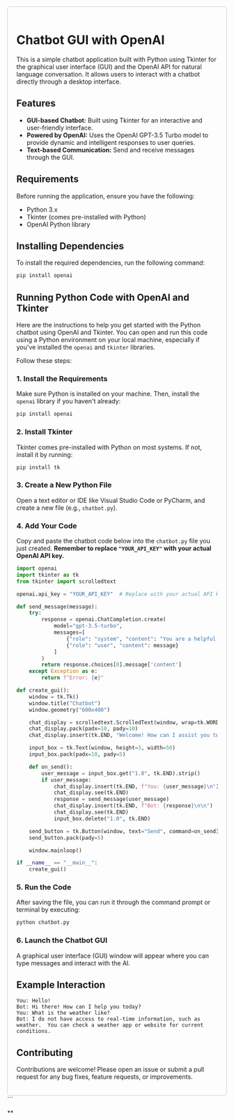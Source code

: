 <div style="border: 1px solid #ccc; padding: 20px; border-radius: 5px;">

# Chatbot GUI with OpenAI

This is a simple chatbot application built with Python using Tkinter for the graphical user interface (GUI) and the OpenAI API for natural language conversation. It allows users to interact with a chatbot directly through a desktop interface.

## Features

*   **GUI-based Chatbot:** Built using Tkinter for an interactive and user-friendly interface.
*   **Powered by OpenAI:** Uses the OpenAI GPT-3.5 Turbo model to provide dynamic and intelligent responses to user queries.
*   **Text-based Communication:** Send and receive messages through the GUI.

## Requirements

Before running the application, ensure you have the following:

*   Python 3.x
*   Tkinter (comes pre-installed with Python)
*   OpenAI Python library

## Installing Dependencies

To install the required dependencies, run the following command:

```bash
pip install openai
````

## Running Python Code with OpenAI and Tkinter

Here are the instructions to help you get started with the Python chatbot using OpenAI and Tkinter. You can open and run this code using a Python environment on your local machine, especially if you've installed the `openai` and `tkinter` libraries.

Follow these steps:

### 1\. Install the Requirements

Make sure Python is installed on your machine. Then, install the `openai` library if you haven't already:

```bash
pip install openai
```

### 2\. Install Tkinter

Tkinter comes pre-installed with Python on most systems. If not, install it by running:

```bash
pip install tk
```

### 3\. Create a New Python File

Open a text editor or IDE like Visual Studio Code or PyCharm, and create a new file (e.g., `chatbot.py`).

### 4\. Add Your Code

Copy and paste the chatbot code below into the `chatbot.py` file you just created.  **Remember to replace `"YOUR_API_KEY"` with your actual OpenAI API key.**

```python
import openai
import tkinter as tk
from tkinter import scrolledtext

openai.api_key = "YOUR_API_KEY"  # Replace with your actual API key

def send_message(message):
    try:
        response = openai.ChatCompletion.create(
            model="gpt-3.5-turbo",
            messages=[
                {"role": "system", "content": "You are a helpful assistant."},
                {"role": "user", "content": message}
            ]
        )
        return response.choices[0].message['content']
    except Exception as e:
        return f"Error: {e}"

def create_gui():
    window = tk.Tk()
    window.title("Chatbot")
    window.geometry("600x400")

    chat_display = scrolledtext.ScrolledText(window, wrap=tk.WORD, width=50, height=20)
    chat_display.pack(padx=10, pady=10)
    chat_display.insert(tk.END, "Welcome! How can I assist you today?\n\n")

    input_box = tk.Text(window, height=3, width=50)
    input_box.pack(padx=10, pady=5)

    def on_send():
        user_message = input_box.get("1.0", tk.END).strip()
        if user_message:
            chat_display.insert(tk.END, f"You: {user_message}\n")
            chat_display.see(tk.END)
            response = send_message(user_message)
            chat_display.insert(tk.END, f"Bot: {response}\n\n")
            chat_display.see(tk.END)
            input_box.delete("1.0", tk.END)

    send_button = tk.Button(window, text="Send", command=on_send)
    send_button.pack(pady=5)

    window.mainloop()

if __name__ == "__main__":
    create_gui()

```

### 5\. Run the Code

After saving the file, you can run it through the command prompt or terminal by executing:

```bash
python chatbot.py
```

### 6\. Launch the Chatbot GUI

A graphical user interface (GUI) window will appear where you can type messages and interact with the AI.

## Example Interaction

```
You: Hello!
Bot: Hi there! How can I help you today?
You: What is the weather like?
Bot: I do not have access to real-time information, such as weather.  You can check a weather app or website for current conditions.
```

## Contributing

Contributions are welcome\! Please open an issue or submit a pull request for any bug fixes, feature requests, or improvements.

</div>
```

**

